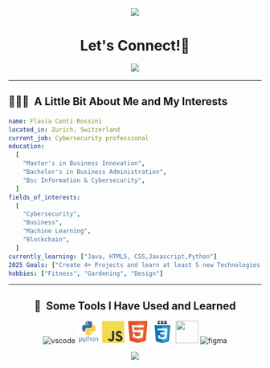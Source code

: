 <p align="center">
  <img src="https://capsule-render.vercel.app/api?text=Hi!️&animation=fadeIn&type=waving&color=gradient&height=100"/>
</p>

<h1 align="center">
  Let's Connect!💬
</h1>

<p align="center"
<a href="https://www.linkedin.com/in/flaviacontirossini/">
  <img height="50" src="https://user-images.githubusercontent.com/46517096/166973395-19676cd8-f8ec-4abf-83ff-da8243505b82.png"/>
</a>
</p>

---

<h2> 👨🏻‍💻 &nbsp;A Little Bit About Me and My Interests</h2>

```yaml
name: Flavia Conti Rossini
located_in: Zurich, Switzerland
current_job: Cybersecurity professional
education:
  [
    "Master's in Business Innovation",
    "Bachelor's in Business Administration",
    "Bsc Information & Cybersecurity",
  ]
fields_of_interests:
  [
    "Cybersecurity",
    "Business",
    "Machine Learning",
    "Blockchain",
  ]
currently_learning: ["Java, HTML5, CSS,Javascript,Python"]
2025 Goals: ["Create 4+ Projects and learn at least 5 new Technologies."]
hobbies: ["Fitness", "Gardening", "Design"]

```

---

<h2 align="center"> 🚀 &nbsp;Some Tools I Have Used and Learned</h2>
<p align="center">
<img src="https://cdn.jsdelivr.net/gh/devicons/devicon/icons/vscode/vscode-original.svg" alt="vscode" width="45" height="45"/>
<img src="https://raw.githubusercontent.com/devicons/devicon/master/icons/python/python-original-wordmark.svg" alt="python" width="45" height="45"/>
<img src="https://raw.githubusercontent.com/devicons/devicon/master/icons/javascript/javascript-original.svg" alt="javascript" width="45" height="45" />
<img src="https://github.com/devicons/devicon/blob/v2.16.0/icons/html5/html5-original.svg" width="45" height="45"/>
<img src="https://raw.githubusercontent.com/devicons/devicon/master/icons/css3/css3-original-wordmark.svg" alt="css3" width="45" height="45" />
<img src="https://cdn.jsdelivr.net/gh/devicons/devicon/icons/amazonwebservices/amazonwebservices-plain-wordmark.svg" width="45" height="45"/>
<img src="https://cdn.jsdelivr.net/gh/devicons/devicon/icons/figma/figma-original.svg" alt="figma" width="45" height="45"/>
</p>

<p align="center">
  <img src="https://capsule-render.vercel.app/api?type=waving&color=gradient&height=100&section=footer"/>
</p>
